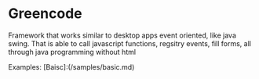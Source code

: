 Greencode
=========

Framework that works similar to desktop apps event oriented, like java swing. That is able to call javascript functions, regsitry events, fill forms, all through java programming without html

Examples:
[Baisc]:(/samples/basic.md)
